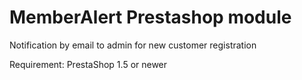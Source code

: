 MemberAlert Prestashop module
===
Notification by email to admin for new customer registration

Requirement: PrestaShop 1.5 or newer
